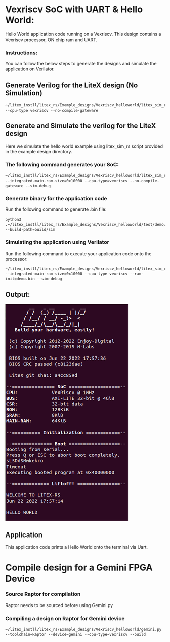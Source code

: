 # Vexriscv SoC with UART & Hello World:
Hello World application code running on a Vexriscv. This design contains a Vexriscv processor, ON chip ram and UART.

### Instructions:
You can follow the below steps to generate the designs and simulate the application on Verilator.


## Generate Verilog for the LiteX design (No Simulation)

```
~/litex_instll/litex_rs/Example_designs/Vexriscv_helloworld/litex_sim_rs.py --cpu-type vexriscv --no-compile-gateware 
```

## Generate and Simulate the verilog for the LiteX design
Here we simulate the hello world example using litex_sim_rs script provided in the example design directory.

### The following command generates your SoC:
```
~/litex_instll/litex_rs/Example_designs/Vexriscv_helloworld/litex_sim_rs.py --integrated-main-ram-size=0x10000 --cpu-type=vexriscv --no-compile-gateware --sim-debug
```

### Generate binary for the application code

Run the following command to generate .bin file:
```
python3 .~/litex_instll/litex_rs/Example_designs/Vexriscv_helloworld/test/demo/demo.py --build-path=build/sim
```
### Simulating the application using Verilator

Run the following command to execute your application code onto the processor:
```
~/litex_instll/litex_rs/Example_designs/Vexriscv_helloworld/litex_sim_rs.py --integrated-main-ram-size=0x10000 --cpu-type vexriscv --ram-init=demo.bin --sim-debug 
```


## Output:
![hello_sim.png](./../../Docs/Pictures/hello_sim.png "Optional title")

## Application
This application code prints a Hello World onto the terminal via Uart.


# Compile design for a Gemini FPGA Device

### Source Raptor for compilation

Raptor needs to be sourced before using Gemini.py

### Compiling a design on Raptor for Gemini device

```
~/litex_instll/litex_rs/Example_designs/Vexriscv_helloworld/gemini.py --toolchain=Raptor --device=gemini --cpu-type=vexriscv --build
```